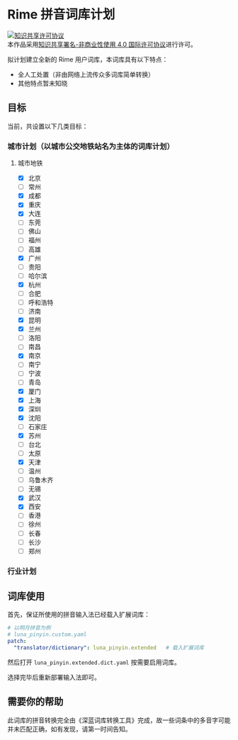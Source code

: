 # Rime 拼音词库计划

<a rel="license" href="http://creativecommons.org/licenses/by-nc/4.0/"><img alt="知识共享许可协议" style="border-width:0" src="https://i.creativecommons.org/l/by-nc/4.0/88x31.png" /></a><br />本作品采用<a rel="license" href="http://creativecommons.org/licenses/by-nc/4.0/">知识共享署名-非商业性使用 4.0 国际许可协议</a>进行许可。

拟计划建立全新的 Rime 用户词库，本词库具有以下特点：

- 全人工处置（非由网络上流传众多词库简单转换）
- 其他特点暂未知晓

## 目标

当前，共设置以下几类目标：

### 城市计划（以城市公交地铁站名为主体的词库计划）

1. 城市地铁

    - [x] 北京
    - [ ] 常州
    - [x] 成都
    - [x] 重庆
    - [x] 大连
    - [ ] 东莞
    - [ ] 佛山
    - [ ] 福州
    - [ ] 高雄
    - [x] 广州
    - [ ] 贵阳
    - [ ] 哈尔滨
    - [x] 杭州
    - [ ] 合肥
    - [ ] 呼和浩特
    - [ ] 济南
    - [x] 昆明
    - [x] 兰州
    - [ ] 洛阳
    - [ ] 南昌
    - [x] 南京
    - [ ] 南宁
    - [ ] 宁波
    - [ ] 青岛
    - [x] 厦门
    - [x] 上海
    - [x] 深圳
    - [x] 沈阳
    - [ ] 石家庄
    - [x] 苏州
    - [ ] 台北
    - [ ] 太原
    - [x] 天津
    - [ ] 温州
    - [ ] 乌鲁木齐
    - [ ] 无锡
    - [x] 武汉
    - [x] 西安
    - [ ] 香港
    - [ ] 徐州
    - [ ] 长春
    - [ ] 长沙
    - [ ] 郑州

### 行业计划

## 词库使用

首先，保证所使用的拼音输入法已经载入扩展词库：

``` yaml
# 以明月拼音为例
# luna_pinyin.custom.yaml
patch:
  "translator/dictionary": luna_pinyin.extended   # 载入扩展词库
```

然后打开 `luna_pinyin.extended.dict.yaml` 按需要启用词库。

选择完毕后重新部署输入法即可。

## 需要你的帮助

此词库的拼音转换完全由《深蓝词库转换工具》完成，故一些词条中的多音字可能并未匹配正确，如有发现，请第一时间告知。

